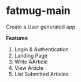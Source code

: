 # fatmug-main

Create a User generated app

**Features**
1. Login & Authentication
2. Landing Page
3. Write AArticle
4. View Article
5. List Submitted Articles
